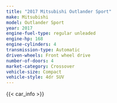 ```yaml
---
title: "2017 Mitsubishi Outlander Sport"
make: Mitsubishi
model: Outlander Sport
year: 2017
engine-fuel-type: regular unleaded
engine-hp: 168
engine-cylinders: 4
transmission-type: Automatic
driven-wheels: Front wheel drive
number-of-doors: 4
market-category: Crossover
vehicle-size: Compact
vehicle-style: 4dr SUV
---
```


{{< car_info >}}
